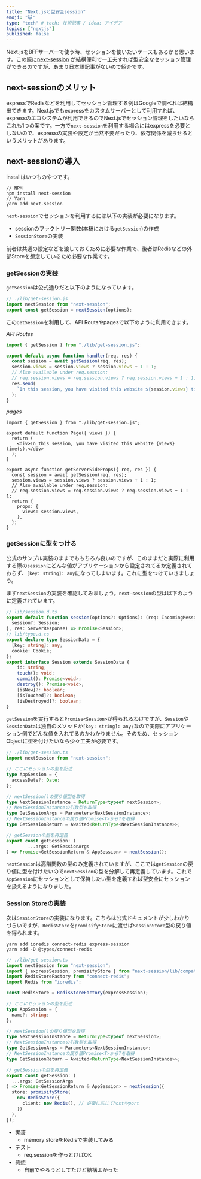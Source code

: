 ```yaml
---
title: "Next.jsと型安全session"
emoji: "😺"
type: "tech" # tech: 技術記事 / idea: アイデア
topics: ["nextjs"]
published: false
---
```


Next.jsをBFFサーバーで使う時、セッションを使いたいケースもあるかと思います。この際に[next-session](https://github.com/hoangvvo/next-session) が結構便利で一工夫すれば型安全なセッション管理ができるのですが、あまり日本語記事がないので紹介です。

## next-sessionのメリット

expressでRedisなどを利用してセッション管理する例はGoogleで調べれば結構出てきます。Next.jsでもexpressをカスタムサーバーとして利用すれば、expressのエコシステムが利用できるのでNext.jsでセッション管理をしたいならこれも1つの案です。一方で`next-session`を利用する場合にはexpressを必要としないので、expressの実装や設定が当然不要だったり、依存関係を減らせるというメリットがあります。

## next-sessionの導入

installはいつものやつです。

```
// NPM
npm install next-session
// Yarn
yarn add next-session
```

`next-session`でセッションを利用するには以下の実装が必要になります。

- sessionのファクトリー関数(本稿における`getSession`)の作成
- `SessionStore`の実装

前者は共通の設定などを渡しておくために必要な作業で、後者はRedisなどの外部Storeを想定しているため必要な作業です。

### getSessionの実装

`getSession`は公式通りだと以下のようになっています。

```js
// ./lib/get-session.js
import nextSession from "next-session";
export const getSession = nextSession(options);
```

この`getSession`を利用して、API Routsやpagesで以下のように利用できます。

_API Routes_
```ts
import { getSession } from "./lib/get-session.js";

export default async function handler(req, res) {
  const session = await getSession(req, res);
  session.views = session.views ? session.views + 1 : 1;
  // Also available under req.session:
  // req.session.views = req.session.views ? req.session.views + 1 : 1;
  res.send(
    `In this session, you have visited this website ${session.views} time(s).`
  );
}
```

_pages_
```tsx
import { getSession } from "./lib/get-session.js";

export default function Page({ views }) {
  return (
    <div>In this session, you have visited this website {views} time(s).</div>
  );
}

export async function getServerSideProps({ req, res }) {
  const session = await getSession(req, res);
  session.views = session.views ? session.views + 1 : 1;
  // Also available under req.session:
  // req.session.views = req.session.views ? req.session.views + 1 : 1;
  return {
    props: {
      views: session.views,
    },
  };
}
```

### getSessionに型をつける

公式のサンプル実装のままでももちろん良いのですが、このままだと実際に利用する際の`session`にどんな値がアプリケーションから設定されてるか定義されておらず、`[key: string]: any`になってしまいます。これに型をつけていきましょう。

まず`nextSession`の実装を確認してみましょう。`next-session`の型は以下のように定義されています。

```ts
// lib/session.d.ts
export default function session(options?: Options): (req: IncomingMessage & {
  session?: Session;
}, res: ServerResponse) => Promise<Session>;
// lib/type.d.ts
export declare type SessionData = {
  [key: string]: any;
  cookie: Cookie;
};
export interface Session extends SessionData {
    id: string;
    touch(): void;
    commit(): Promise<void>;
    destroy(): Promise<void>;
    [isNew]?: boolean;
    [isTouched]?: boolean;
    [isDestroyed]?: boolean;
}
```

`getSession`を実行すると`Promise<Session>`が得られるわけですが、`Session`や`SessionData`は独自のメソッドか`[key: string]: any;`なので実際にアプリケーション側でどんな値を入れてるのかわかりません。そのため、セッションObjectに型を付けたいなら少々工夫が必要です。

```typescript
// ./lib/get-session.ts
import nextSession from "next-session";

// ここにセッションの型を記述
type AppSession = {
  accessDate?: Date;
};

// nextSession()の戻り値型を取得
type NextSessionInstance = ReturnType<typeof nextSession>;
// NextSessionInstanceの引数型を取得
type GetSessionArgs = Parameters<NextSessionInstance>;
// NextSessionInstanceの戻り値Promise<T>からTを取得
type GetSessionReturn = Awaited<ReturnType<NextSessionInstance>>;

// getSessionの型を再定義
export const getSession: (
        ...args: GetSessionArgs
) => Promise<GetSessionReturn & AppSession> = nextSession();
```

`nextSession`は高階関数の型のみ定義されていますが、ここでは`getSession`の戻り値に型を付けたいので`nextSession`の型を分解して再定義しています。これで`AppSession`にセッションとして保持したい型を定義すれば型安全にセッションを扱えるようになりました。

### Session Storeの実装

次は`SessionStore`の実装になります。こちらは公式ドキュメントが少しわかりづらいですが、`RedisStore`を`promisifyStore`に渡せば`SessionStore`型の戻り値を得られます。

```
yarn add ioredis connect-redis express-session
yarn add -D @types/connect-redis
```

```ts
// ./lib/get-session.ts
import nextSession from "next-session";
import { expressSession, promisifyStore } from "next-session/lib/compat";
import RedisStoreFactory from "connect-redis";
import Redis from "ioredis";

const RedisStore = RedisStoreFactory(expressSession);

// ここにセッションの型を記述
type AppSession = {
  name?: string;
};

// nextSession()の戻り値型を取得
type NextSessionInstance = ReturnType<typeof nextSession>;
// NextSessionInstanceの引数型を取得
type GetSessionArgs = Parameters<NextSessionInstance>;
// NextSessionInstanceの戻り値Promise<T>からTを取得
type GetSessionReturn = Awaited<ReturnType<NextSessionInstance>>;

// getSessionの型を再定義
export const getSession: (
  ...args: GetSessionArgs
) => Promise<GetSessionReturn & AppSession> = nextSession({
  store: promisifyStore(
    new RedisStore({
      client: new Redis(), // 必要に応じてhostやport
    })
  ),
});
```

- 実装
  - memory storeをRedisで実装してみる
- テスト
  - req.sessionを作っとけばOK
- 感想
  - 自前でやろうとしてたけど結構よかった

